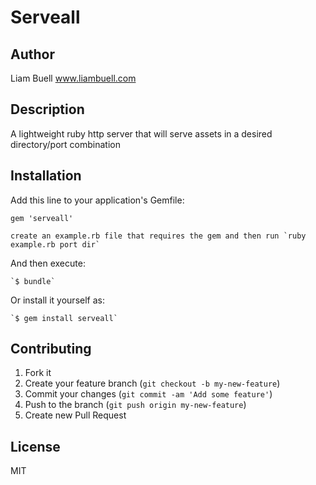 # Serveall

## Author

Liam Buell www.liambuell.com

## Description

A lightweight ruby http server that will serve assets in a desired directory/port combination

## Installation

Add this line to your application's Gemfile:

    gem 'serveall'

    create an example.rb file that requires the gem and then run `ruby example.rb port dir`

And then execute:

    `$ bundle`

Or install it yourself as:

    `$ gem install serveall`



## Contributing

1. Fork it
2. Create your feature branch (`git checkout -b my-new-feature`)
3. Commit your changes (`git commit -am 'Add some feature'`)
4. Push to the branch (`git push origin my-new-feature`)
5. Create new Pull Request

## License

MIT

